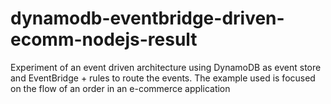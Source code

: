 # dynamodb-eventbridge-driven-ecomm-nodejs-result

Experiment of an event driven architecture using DynamoDB as event store and EventBridge + rules to route the events. The example used is focused on the flow of an order in an e-commerce application
